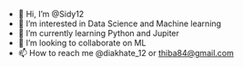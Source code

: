 - 👋 Hi, I’m @Sidy12
- 👀 I’m interested in Data Science and Machine learning
- 🌱 I’m currently learning Python and Jupiter
- 💞️ I’m looking to collaborate on ML
- 📫 How to reach me @diakhate_12 or thiba84@gmail.com

<!---
Sidy12/Sidy12 is a ✨ special ✨ repository because its `README.md` (this file) appears on your GitHub profile.
You can click the Preview link to take a look at your changes.
--->
